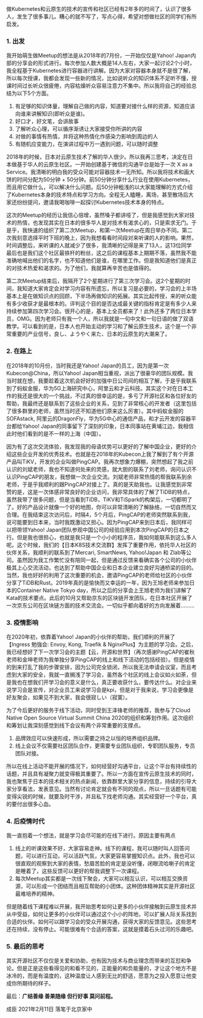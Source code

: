 做Kubernetes和云原生的技术的宣传和社区已经有2年多的时间了，认识了很多人，发生了很多事儿。糟心的就不写了，写点心得，希望对想做社区的同学们有所启发。

### 1. 出发

我开始萌生做Meetup的想法是从2018年的7月份，一开始仅仅是Yahoo! Japan内部的分享会的形式进行。每次参加人数大概是14人左右，大家一起讨论2个小时，我全程基于Kubernetes进行容器进行讲解。因为大家对容器本身就不是很了解，所以每次授课，我都会发现一些新的情况，比如说听众的知识体系不足听不懂，授课时间过长听众很疲倦，内容枯燥听众容易注意力不集中。所以我将自己的经验总结为以下5个方面。

1. 有足够的知识体量，理解自己做的内容，知道要对接什么样的资源，知道应该向谁来讲解知识(即听众是谁)。
2. 好口才，好文笔，会讲故事
3. 了解听众心理，可以循序渐诱让大家接受你所讲的内容
4. 对做的事情有热情，并将这种热情化作感染力影响到周边的人
5. 有随机应变能力，在演讲过程中万一遇到问题，可以随时调整

2018年的时候，日本对云原生技术了解的华人很少。所以我再三思考，决定在日本做基于华人的云原生社区。一开始创建基于微信的沟通平台是始于一次 X as a Service。我清晰的明白我的受众可能对容器技术一无所知。所以我将技术和画大饼的时间分配为50分钟 + 50分钟。前50分钟分享什么行业在使用Kubernetes，而且用它做什么，可以解决什么问题。后50分钟粗浅的以大家能理解的方式介绍了Kubernetes本身的技术特点和学习方向。全程无人瞌睡，离场，甚至散场后大家还纷纷提问，邀请我喝咖啡一起探讨Kubernetes技术本身的特点。

这次的Meetup的经历让我信心倍增，虽然嗓子都讲哑了，但是我感觉到大家对技术的热情，也发现其实在日本的很多华人是对技术有渴求心的，只是索求无门。于是乎，我快速的组织了第二次Meetup，和第一次Meetup在周日举办不同。第二次我刻意选择平时下班的晚上，因为我想看看时间段对来听课的人的影响。果然，时间调整后，来听课的人就减少了很多，我清晰的记得是来了13人，这13位同学最后也是我们这个社区最铁杆的粉丝，这之后的课程基本上期期不落，虽然我不能准确地喊出他们的名字，也不知道他们是谁，在哪里工作。但是我知道他们是真正的对技术热爱和渴求的。为了他们，我就算再辛苦也是值得的。

第二次Meetup结束后，我隔开了2个星期进行了第三次学习会。这2个星期的时间，我知道大家肯定会对学习内容有所遗忘，所以复习是必要的，学习会的上半场基本上是在做知识点的回顾，下半场再做知识的拓展。其实比起传授，来的听众能有多少收获才是最根本的。评判这个目的是否达成最关键的指标肯定是有多少人来持续参加第四次学习会。很开心的是，基本上全员都来了！此外还多了两位日本学员，OMG。因为老师只有我一个人，所以我就是一句中文和一句日语的做了双语教学。可以看到的是，日本人也开始主动的学习和了解云原生技术，这个是一个非常重要的产业信号，良し、ようやく来た、日本的云原生的大潮来了。

### 2. 在路上

在2018年的10月份，当时我还是Yahoo! Japan的员工，因为是第一次Kubecon@China，所以Yahoo! Japan相当重视，派出了很豪华的团队规模。我当时就在想，我要趁着这次机会好好的加强中日公司间的相互了解，于是乎我联系到了蚂蚁金服，华为5G上海研究中心，阿里云和才云科技。其实这个对在日本工作的我还是很大的一个挑战，不过真的很幸运的是，多亏了开源社区和各位好友的帮助，我最终还是联系到了这些企业的关系，见到了非常核心的开发者（这里包括了很多群里的老师，虽然当时还不知道他们原来这么厉害）。其中蚂蚁金服的SOFAstack, 阿里云的DragonFly，华为5G中心的通信产品，和才云开发的容器平台都给Yahoo! Japan的同事留下了深刻的印象，日本同事站在黄埔江边，我相信此时他们看到的是不一样的上海（中国）。

因为有了这次交流体验，我发现我的母语优势可以更好的了解中国企业，更好的介绍这些企业开发的优秀技术。也就是在2018年的Kubecon上我了解到了有个开源产品叫TiKV，开发的企业叫做PingCAP。我再次想象力爆棚，突然想起了我之前认识的刘斌老师，我也不知道何处来的灵感，就大胆的联系了刘老师，询问认识不认识PingCAP的朋友，我想做一次企业交流。刘斌老师非常热情的帮我联系到余老师，于是乎我顺利的跟PingCAP对接上了。真的是天助我也。让我感觉到非常赞的是，这是一次体感非常良好的企业访问，我非常具体的了解了TiDB的特点，虽然我带了很多问题，但是当看到TiDB，TiKV和TiSpark的构架后，一切都明了了。好的产品设计就像一个好的地图，你可以非常清晰的了解脉络，一切自然而又合理。在我结束这次访问后，时隔4，5个月后，PingCAP的老师突然联系到我，说可能要到日本来，当时我既激动又担心。因为PingCAP来到日本后，我同样可以把带领Yahoo! Japan团队参观中国公司的经验应用到本次PingCAP的日本之行。但是我也很担心，也就是我只是一个小小的程序员，我如何能联系到这么多人呢。这个时候，我们的【日本K8S技术交流群】发挥了重要作用，依托华人社区的伙伴关系，我顺利的联系到了Mercari, SmartNews, Yahoo!Japan 和 Zlab等公司。虽然因为我工作繁忙没有陪同一起，但是通过反馈来看确实各个公司的小伙伴极其上心交流活动，也达到了帮助中国企业和日本企业建立良好沟通桥梁的目的。当然，我也好好的利用了这次重要的机会，邀请PingCAP的老师给社区的小伙伴分享了TiDB和Rust。2019年真的是愉快而又幸运的一年，因为王旭老师来参加日本的Container Native Tokyo day，所以之后的分享会上王旭老师为我们讲解了Kata的技术要点。此后的10月又帮助京东的区块链开发团队，在日本社区开展了一次京东公司在区块链方面的技术交流会。一切似乎都向着好的方向发展着.........

### 3. 疫情影响

在2020年初，依靠着Yahoo! Japan的小伙伴的帮助，我们顺利的开展了【Ingress 勉強会: Envoy, Kong, Traefik & NginxPlus】为主题的学习会。之后，我已经想好了下一次学习会的主题【云，开源和世界】（再次感谢PingCAP的崔秋老师和金坤老师为我单独分享PingCAP的线上和线下活动的包括经验）。但是疫情的到来打乱了我的步骤安排，因为公司完全锁闭，所以我无法申请会议室，而且考虑到大家的安全，我就一直搁浅了学习会，虽然各个社区的线上会议如火如荼，但是我也在想我们开学习会的意义是什么，真正要收获什么，要传达什么。对企业来说学习会是宣传，对企业员工来说学习会是kpi，但是对于我来说，学习会更像是好友聚会，如果见不到大家，我会很寂しい（寂寞）。

为了今后更好的服务于线下活动，同时受到王泽锋老师的推荐，我参与了Cloud Native Open Source Virtual Summit China 2020的组织和筹划作用。这次组织和筹划让我深刻感觉到线下会议有两个非常重要的支撑点。

1. 品牌效应可以快速形成，所以需要之持之以恒的培养组织品牌。
2. 线上会议不仅需要社区团队合作，更需要专业团队组织，专职团队服务，专员团队对接。

所以在线上活动不能开展的情况下，如何经营好沟通平台，让这个平台有持续性的话题，并且具有凝聚力就变得极其重要了。所以一方面在宣传云原生技术的同时，我也聚焦于日本的技术相关的热点新闻，依靠群里大家分享的信息，持续的引导大家分享看法，发表意见。当然有讨论肯定就会有不同的观点，所以一旦话题有可能变得尖锐的时候，就要及时干涉，并且私下找老师沟通。其实经营好一个平台，真的要付出很多心血。

### 4. 后疫情时代

我一直抱着一个想法，就是学习会尽可能的在线下进行。原因主要有两点

1. 线上的听课效果不好，大家容易走神。线下的课程，我可以随时叫人回答问题，可以进行互动，可以活跃气氛，大家更容易掌握知识点。此外，我也可以很直观的观察到大家的表情，愁眉苦脸的肯定是没听懂，闭眼流哈喇子的肯定是睡着了，这些反馈可以更好的帮我调整下一次课程。
2. 每次Meetup其实都是一次线下聚会，大家可以相互认识，可以相互交换资源，可以形成一个团结而且相互帮助的小团体。这种团体精神其实是开源社区最难培养的精神。

但是随着线下课程难以开展，我开始思考如何让更多的小伙伴接触到云原生技术并从中受益，如何让更多的小伙伴可以通过这个小小的阵地，可以扩展人际关系找到合适的伙伴。如何可以跟学习会的受众开展沟通，获得大家的反馈意见。这些思考还在持续，没有停止。可能很难有个合适的答案，这就是摸着石头过河的乐趣吧。

### 5. 最后的思考

其实开源社区不仅仅是关爱和协助，也有因为技术与商业理念而带来的互怼和争论。但是正是这些看得见的和看不见的，正能量的和负能量的，才让这个地方不是冰冷的，而是有温度的，这种温度让人感到无比的舒适，愿意为之投入愿意让他变成你所期待的样子。

最后：**广结善缘 善果随缘 但行好事 莫问前程。**

成臣 2021年2月11日 落笔于北京家中
